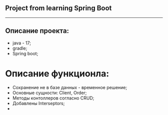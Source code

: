 ## Project from learning Spring Boot
------------------------
## Описание проекта:
* java - 17;
* gradle;
* Spring boot;
# Описание функционла:
* Сохранение не в базе данных - временное решение;
* Основные сущности: Client, Order;
* Методы контоллеров согласно CRUD;
* Добавлены Interseptors;
* 
